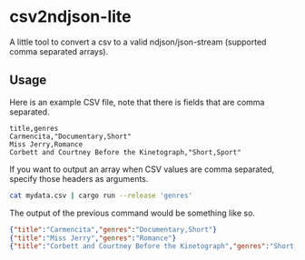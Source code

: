 # csv2ndjson-lite

A little tool to convert a csv to a valid ndjson/json-stream (supported comma separated arrays).

## Usage

Here is an example CSV file, note that there is fields that are comma separated.

```csv
title,genres
Carmencita,"Documentary,Short"
Miss Jerry,Romance
Corbett and Courtney Before the Kinetograph,"Short,Sport"
```

If you want to output an array when CSV values are comma separated, specify those headers as arguments.

```bash
cat mydata.csv | cargo run --release 'genres'
```

The output of the previous command would be something like so.

```json
{"title":"Carmencita","genres":"Documentary,Short"}
{"title":"Miss Jerry","genres":"Romance"}
{"title":"Corbett and Courtney Before the Kinetograph","genres":"Short,Sport"}
```
